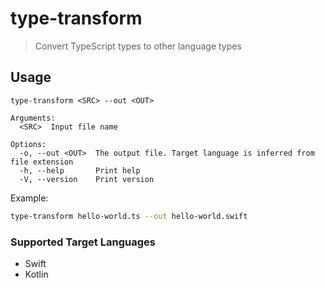 # type-transform

> Convert TypeScript types to other language types

## Usage

```
type-transform <SRC> --out <OUT>
```

```
Arguments:
  <SRC>  Input file name

Options:
  -o, --out <OUT>  The output file. Target language is inferred from file extension
  -h, --help       Print help
  -V, --version    Print version

```

Example:
```sh
type-transform hello-world.ts --out hello-world.swift
```

### Supported Target Languages

- Swift
- Kotlin
